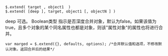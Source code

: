     $.extend( target , object1  )
    $.extend( [deep ], target, object1 [, objectN ] )

deep	可选。 Boolean类型 指示是否深度合并对象，默认为false。如果该值为true，且多个对象的某个同名属性也都是对象，则该"属性对象"的属性也将进行合并。

```
var marged = $.extend({}, defaults, options); /*合并默认值和选项，不修改默认对象。返回合并后的结果*/ 
```

